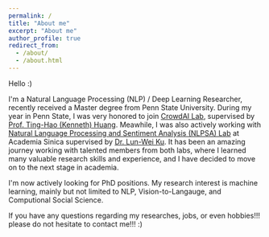 ```yaml
---
permalink: /
title: "About me"
excerpt: "About me"
author_profile: true
redirect_from: 
  - /about/
  - /about.html
---
```

Hello :)

I'm a Natural Language Processing (NLP) / Deep Learning Researcher, recently received a Master degree from Penn State University.
During my year in Penn State, I was very honored to join [CrowdAI Lab](https://crowd.ist.psu.edu/crowd-ai-lab.html), supervised by [Prof. Ting-Hao (Kenneth) Huang](https://crowd.ist.psu.edu/crowd-ai-lab.html). Meawhile, I was also actively working with [Natural Language Processing and Sentiment Analysis (NLPSA) Lab](https://academiasinicanlplab.github.io) at Academia Sinica supervised by [Dr. Lun-Wei Ku](https://www.iis.sinica.edu.tw/pages/lwku/). It has been an amazing journey working with talented members from both labs, where I learned many valuable research skills and experience, and I have decided to move on to the next stage in academia. 

I'm now actively looking for PhD positions. My research interest is machine learning, mainly but not limited to NLP, Vision-to-Langauge, and Computional Social Science. 

If you have any questions regarding my researches, jobs, or even hobbies!!! please do not hesitate to contact me!!! :)

<!--LALALA
======
Exmaple Template -->


<!-- How to edit your site's GitHub repository -->
<!-- 
------
Example: editing a markdown file for a talk
![Editing a markdown file for a talk](/images/editing-talk.png) -->


